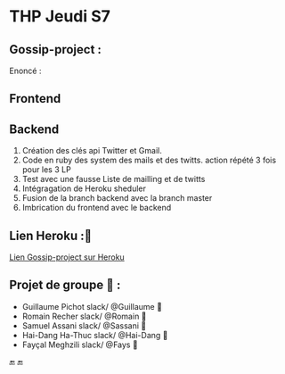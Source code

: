 # THP Jeudi S7
## Gossip-project :
Enoncé :

## Frontend


## Backend
1. Création des clés api Twitter et Gmail.
2. Code en ruby des system des mails et des twitts. action répété 3 fois pour les 3 LP
3. Test avec une fausse Liste de mailling et de twitts
4. Intégragation de Heroku sheduler
5. Fusion de la branch backend avec la branch master
6. Imbrication du frontend avec le backend

## Lien Heroku ::tiger:
[Lien Gossip-project sur Heroku]()

## Projet de groupe :tea: :

* Guillaume Pichot   slack/  @Guillaume :tropical_fish:
* Romain Recher     slack/  @Romain :whale2:
* Samuel Assani   slack/  @Sassani :tiger2:
* Hai-Dang Ha-Thuc  slack/  @Hai-Dang :leopard:
* Fayçal Meghzili   slack/  @Fays :dolphin:


:end: :end:
